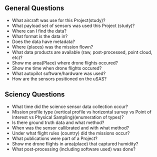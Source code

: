 ## General Questions
- What aircraft was use for this Project(study)?
- What payload set of sensors was used this Project (study)?
- Where can I find the data?
- What format is the data in?
- Does the data have metadata?
- Where (places) was the mission flown?
- What data products are available (raw, post-processed, point cloud, etc)?
- Show me area(Place) where drone flights occured?
- Show me time when drone flights occured?
- What autopilot software/hardware was used?
- How are the sensors positioned on the uSAS?

## Sciency Questions
- What time did the science sensor data collection occur?
- Mission profile type (vertical profile vs horizontal survey vs Point of Interest vs Physical Sampling)(enumeration of types)?
- Is there ground truth data and what method?
- When was the sensor callibrated and with what method?
- Under what flight rules (country) did the missions occur?
- What publications were part of a Project?
- Show me drone flights in area(place) that captured humidity?
- What post-processing (including software used) was done?
